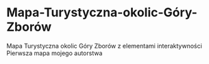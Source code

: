 # Mapa-Turystyczna-okolic-Góry-Zborów
Mapa Turystyczna okolic Góry Zborów z elementami interaktywności
Pierwsza mapa mojego autorstwa 

